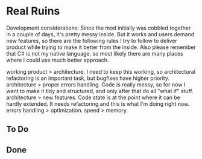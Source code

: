 ﻿# Real Ruins

Development considerations:
Since the mod initially was cobbled together in a couple of days, it's pretty messy inside. But it works and users demand new features, so
there are the following rules I try to follow to deliver product while trying to make it better from the inside.
Also please remember that C# is not my native language, so most likely there are many places where I could use much better approach.

working product > architecture. I need to keep this working, so architectural refactoring is an important task, but bugfixes have higher priority.
architecture > proper errors handling. Code is really messy, so for now I want to make it tidy and structured, and only after that do all "what if" stuff.
architecture > new features. Code state is at the point where it can be hardly extended. It needs refactoring and this is what I'm doing right now.
errors handling > optimization. 
speed > memory.

## To Do

## Done